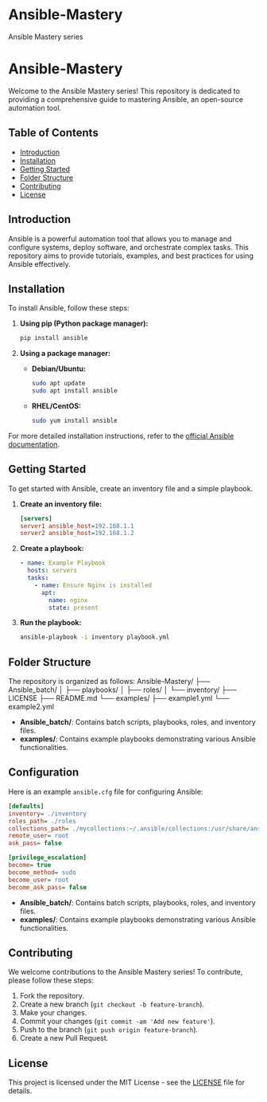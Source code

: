 # Ansible-Mastery
Ansible Mastery series

# Ansible-Mastery

Welcome to the Ansible Mastery series! This repository is dedicated to providing a comprehensive guide to mastering Ansible, an open-source automation tool.

## Table of Contents

- [Introduction](#introduction)
- [Installation](#installation)
- [Getting Started](#getting-started)
- [Folder Structure](#folder-structure)
- [Contributing](#contributing)
- [License](#license)

## Introduction

Ansible is a powerful automation tool that allows you to manage and configure systems, deploy software, and orchestrate complex tasks. This repository aims to provide tutorials, examples, and best practices for using Ansible effectively.

## Installation

To install Ansible, follow these steps:

1. **Using pip (Python package manager):**
    ```bash
    pip install ansible
    ```

2. **Using a package manager:**

    - **Debian/Ubuntu:**
      ```bash
      sudo apt update
      sudo apt install ansible
      ```

    - **RHEL/CentOS:**
      ```bash
      sudo yum install ansible
      ```

For more detailed installation instructions, refer to the [official Ansible documentation](https://docs.ansible.com/ansible/latest/installation_guide/intro_installation.html).

## Getting Started

To get started with Ansible, create an inventory file and a simple playbook.

1. **Create an inventory file:**
    ```ini
    [servers]
    server1 ansible_host=192.168.1.1
    server2 ansible_host=192.168.1.2
    ```

2. **Create a playbook:**
    ```yaml
    - name: Example Playbook
      hosts: servers
      tasks:
        - name: Ensure Nginx is installed
          apt:
            name: nginx
            state: present
    ```

3. **Run the playbook:**
    ```bash
    ansible-playbook -i inventory playbook.yml
    ```

## Folder Structure

The repository is organized as follows:
Ansible-Mastery/ 
├── Ansible_batch/ 
│ ├── playbooks/
│ ├── roles/
│ └── inventory/
├── LICENSE
├── README.md
└── examples/
├── example1.yml
└── example2.yml


- **Ansible_batch/**: Contains batch scripts, playbooks, roles, and inventory files.
- **examples/**: Contains example playbooks demonstrating various Ansible functionalities.

## Configuration

Here is an example `ansible.cfg` file for configuring Ansible:

```ini
[defaults]
inventory= ./inventory
roles_path= ./roles
collections_path= ./mycollections:~/.ansible/collections:/usr/share/ansible/collections
remote_user= root
ask_pass= false

[privilege_escalation]
become= true
become_method= sudo
become_user= root
become_ask_pass= false

```
- **Ansible_batch/**: Contains batch scripts, playbooks, roles, and inventory files.
- **examples/**: Contains example playbooks demonstrating various Ansible functionalities.

## Contributing

We welcome contributions to the Ansible Mastery series! To contribute, please follow these steps:

1. Fork the repository.
2. Create a new branch (`git checkout -b feature-branch`).
3. Make your changes.
4. Commit your changes (`git commit -am 'Add new feature'`).
5. Push to the branch (`git push origin feature-branch`).
6. Create a new Pull Request.

## License

This project is licensed under the MIT License - see the [LICENSE](LICENSE) file for details.



